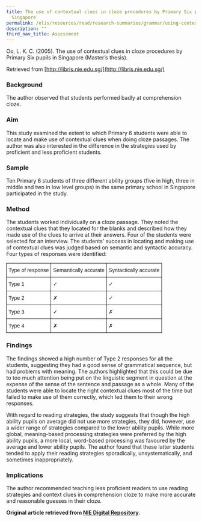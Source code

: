 ```yaml
---
title: The use of contextual clues in cloze procedures by Primary Six pupils in
  Singapore
permalink: /elis/resources/read/research-summaries/grammar/using-contextual-clue-effectively-in-cloze-procedure/
description: ""
third_nav_title: Assessment
---
```

Oo, L. K. C. (2005).&nbsp;The use of contextual clues in cloze procedures by Primary Six pupils in Singapore&nbsp;(Master’s thesis).

Retrieved from&nbsp;[http://libris.nie.edu.sg/](http://libris.nie.edu.sg/)

### Background

The author observed that students performed badly at comprehension cloze.

### Aim

This study examined the extent to which Primary 6 students were able to locate and make use of contextual clues when doing cloze passages. The author was also interested in the difference in the strategies used by proficient and less proficient students.

### Sample 

Ten Primary 6 students of three different ability groups (five in high, three in middle and two in low level groups) in the same primary school in Singapore participated in the study.

### Method 

The students worked individually on a cloze passage. They noted the contextual clues that they located for the blanks and described how they made use of the clues to arrive at their answers. Four of the students were selected for an interview. The students’ success in locating and making use of contextual clues was judged based on semantic and syntactic accuracy. Four types of responses were identified:

<style type="text/css">
.tg  {border-collapse:collapse;border-spacing:0;}
.tg td{border-color:black;border-style:solid;border-width:1px;font-family:Arial, sans-serif;font-size:14px;
  overflow:hidden;padding:10px 5px;word-break:normal;}
.tg th{border-color:black;border-style:solid;border-width:1px;font-family:Arial, sans-serif;font-size:14px;
  font-weight:normal;overflow:hidden;padding:10px 5px;word-break:normal;}
.tg .tg-zr06{background-color:#FFF;text-align:left;vertical-align:middle}
</style>
<table class="tg">
<thead>
  <tr>
    <th class="tg-zr06">Type of response</th>
    <th class="tg-zr06">          Semantically accurate</th>
    <th class="tg-zr06">          Syntactically accurate</th>
  </tr>
</thead>
<tbody>
  <tr>
    <td class="tg-zr06">Type 1</td>
    <td class="tg-zr06">          ✓</td>
    <td class="tg-zr06">          ✓</td>
  </tr>
  <tr>
    <td class="tg-zr06">Type 2</td>
    <td class="tg-zr06">          ✗</td>
    <td class="tg-zr06">          ✓</td>
  </tr>
  <tr>
    <td class="tg-zr06">Type 3</td>
    <td class="tg-zr06">          ✓</td>
    <td class="tg-zr06">          ✗</td>
  </tr>
  <tr>
    <td class="tg-zr06">Type 4</td>
    <td class="tg-zr06">          ✗</td>
    <td class="tg-zr06">          ✗</td>
  </tr>
</tbody>
</table>

### Findings

The findings showed a high number of Type 2 responses for all the students, suggesting they had a good sense of grammatical sequence, but had problems with meaning. The authors highlighted that this could be due to too much attention being put on the linguistic segment in question at the expense of the sense of the sentence and passage as a whole. Many of the students were able to locate the right contextual clues most of the time but failed to make use of them correctly, which led them to their wrong responses.

With regard to reading strategies, the study suggests that though the high ability pupils on average did not use more strategies, they did, however, use a wider range of strategies compared to the lower ability pupils. While more global, meaning-based processing strategies were preferred by the high ability pupils, a more local, word-based processing was favoured by the average and lower ability pupils. The author found that these latter students tended to apply their reading strategies sporadically, unsystematically, and sometimes inappropriately.

### Implications

The author recommended teaching less proficient readers to use reading strategies and context clues in comprehension cloze to make more accurate and reasonable guesses in their cloze.

**Original article retrieved from&nbsp;[NIE Digital Repository](https://repository.nie.edu.sg/).**
